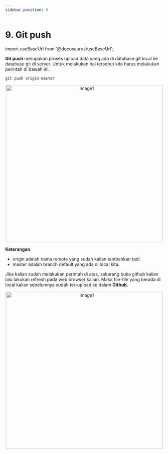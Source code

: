 ```yaml
---
sidebar_position: 9
---
```


# 9. Git push

import useBaseUrl from '@docusaurus/useBaseUrl';

**Git push** merupakan proses upload data yang ada di database git local ke database git di server. Untuk melakukan hal tersebut kita harus melakukan perintah di bawah ini.

```shell
git push origin master
```

<center>
<img alt="image1" src={useBaseUrl('img/docs/git24.png')} height="500px"/>
</center>

**Keterangan** 
- origin adalah nama remote yang sudah kalian tambahkan tadi.
- master adalah branch default yang ada di local kita.

Jika kalian sudah melakukan perintah di atas, sekarang buka github kalian lalu lakukan refresh pada web browser kalian. Maka file-file yang berada di local kalian sebelumnya sudah ter-upload ke dalam **Github**.

<center>
<img alt="image1" src={useBaseUrl('img/docs/git25.png')} height="500px"/>
</center>